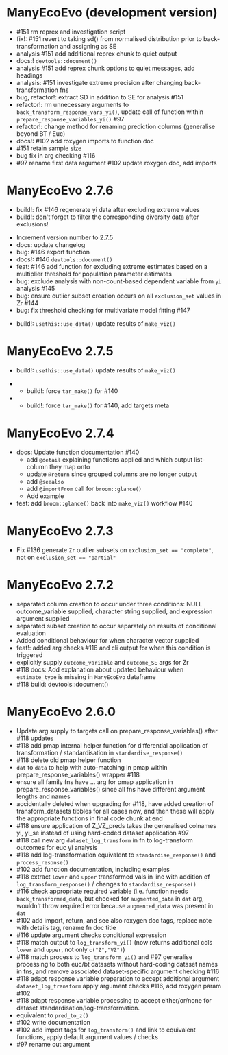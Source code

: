 # ManyEcoEvo (development version)

<!-- NEWS.md is maintained by https://cynkra.github.io/fledge, do not edit -->

- #151 rm reprex and investigation script
- fix!: #151 revert to taking sd() from normalised distribution prior to back-transformation and assigning as SE
- analysis #151 add additional reprex chunk to quiet output
- docs:! `devtools::document()`
- analysis #151 add reprex chunk options to quiet messages, add headings
- analysis: #151 investigate extreme precision after changing back-transformation fns
- bug, refactor!: extract SD in addition to SE for analysis #151
- refactor!: rm unnecessary arguments to `back_transform_response_vars_yi()`, update call of function within `prepare_response_variables_yi()` #97
- refactor!: change method for renaming prediction columns (generalise beyond BT / Euc)
- docs!: #102 add roxygen imports to function doc
- #151 retain sample size
- bug fix in arg checking #116
- #97 rename first data argument #102 update roxygen doc, add imports

# ManyEcoEvo 2.7.6

<!-- NEWS.md is maintained by https://cynkra.github.io/fledge, do not edit -->

- build!: fix #146 regenerate yi data after excluding extreme values
- build!: don't forget to filter the corresponding diversity data after exclusions!

* Increment version number to 2.7.5
* docs: update changelog
*  bug: #146 export function
*  docs!: #146 `devtools::document()`
* feat: #146 add function for excluding extreme estimates based on a multiplier threshold for population parameter estimates
* bug: exclude analysis with non-count-based dependent variable from `yi` analysis #145
* bug: ensure outlier subset creation occurs on all `exclusion_set` values in Zr #144
* bug: fix threshold checking for multivariate model fitting #147
- build!: `usethis::use_data()` update results of `make_viz()`

# ManyEcoEvo 2.7.5

<!-- NEWS.md is maintained by https://cynkra.github.io/fledge, do not edit -->

- build!: `usethis::use_data()` update results of `make_viz()`
* - build!: force `tar_make()` for #140
* - build!: force `tar_make()` for #140, add targets meta

# ManyEcoEvo 2.7.4

- docs: Update function documentation #140
  - add `@detail` explaining functions applied and which output list-column they map onto
  - update `@return` since grouped columns are no longer output
  - add `@seealso`
  - add `@importFrom` call for `broom::glance()`
  - Add example
- feat: add `broom::glance()` back into `make_viz()` workflow #140

# ManyEcoEvo 2.7.3

- Fix #136 generate `Zr` outlier subsets on `exclusion_set == "complete"`, not on `exclusion_set == "partial"`

# ManyEcoEvo 2.7.2

<!-- NEWS.md is maintained by https://cynkra.github.io/fledge, do not edit -->

- separated column creation to occur under three conditions: NULL outcome_variable supplied, character string supplied, and expression argument supplied
- separated subset creation to occur separately on results of conditional evaluation
- Added conditional behaviour for when character vector supplied
- feat!: added arg checks #116 and cli output for when this condition is triggered
- explicitly supply `outcome_variable` and `outcome_SE` args for Zr
- #118 docs: Add explanation about updated behaviour when `estimate_type` is missing in `ManyEcoEvo` dataframe
- #118 build: devtools::document()

# ManyEcoEvo 2.6.0

- Update arg supply to targets call on prepare_response_variables() after #118 updates
- #118 add pmap internal helper function for differential application of transformation / standardisation in `standardise_response()`
- #118 delete old pmap helper function
- `dat` to `data` to help with auto-matching in pmap within prepare_response_variables() wrapper #118
- ensure all family fns have ... arg for pmap application in prepare_response_variables() since all fns have different argument lengths and names
- accidentally deleted when upgrading for #118, have added creation of transform_datasets tibbles for all cases now, and then these will apply the appropriate functions in final code chunk at end
- #118 ensure application of Z_VZ_preds takes the generalised colnames yi, yi_se instead of using hard-coded dataset application #97
- #118 call new arg `dataset_log_transform` in fn to log-transform outcomes for euc yi analysis
- #118 add log-transformation equivalent to `standardise_response()` and `process_resonse()`
- #102 add function documentation, including examples
- #118 extract `lower` and `upper` transformed vals in line with addition of `log_transform_response()` / changes to `standardise_response()`
- #116 check appropriate required variable (i.e. function needs `back_transformed_data`, but checked for `augmented_data` in `dat` arg, wouldn't throw required error because `augmented_data` was present in `dat`
- #102 add import, return, and see also roxygen doc tags, replace note with details tag, rename fn doc title
- #116 update argument checks conditional expression
- #118 match output to `log_transform_yi()` (now returns additional cols `lower` and `upper`, not only `c("Z","VZ")`)
- #118 match process to `log_transform_yi()` and #97 generalise processing to both euc/bt datasets without hard-coding dataset names in fns, and remove associated dataset-specific argument checking #116
- #118 adapt response variable preparation to accept additional argument `dataset_log_transform` apply argument checks #116, add roxygen param #102
- #118 adapt response variable processing to accept either/or/none for dataset standardisation/log-transformation.
- equivalent to `pred_to_z()`
- #102 write documentation
- #102 add import tags for `log_transform()` and link to equivalent functions, apply default argument values / checks
- #97 rename out argument
